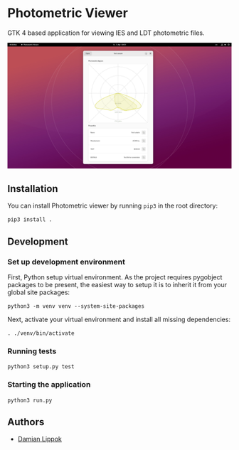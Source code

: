 # Photometric Viewer
GTK 4 based application for viewing IES and LDT photometric files.

![Screenshot](docs/screenshots/Screenshot.png "Screenshot")

## Installation

You can install Photometric viewer by running `pip3` in the root directory:

```shell
pip3 install .
```

## Development

### Set up development environment

First, Python setup virtual environment. As the project requires pygobject packages to be present, the easiest way to setup it is to inherit it from your global site packages:
```shell
python3 -m venv venv --system-site-packages
```

Next, activate your virtual environment and install all  missing dependencies:

```shell
. ./venv/bin/activate
```


### Running tests
```shell
python3 setup.py test
```

### Starting the application

```shell
python3 run.py
```

## Authors

- [Damian Lippok](https://github.com/dlippok)